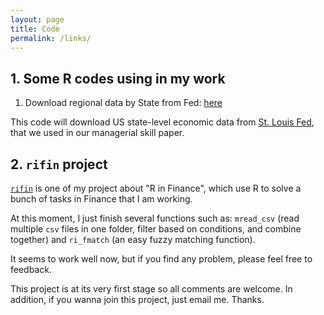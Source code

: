 ```yaml
---
layout: page
title: Code
permalink: /links/
---
```


## 1. Some R codes using in my work 

1. Download regional data by State from Fed: [here](https://gist.github.com/diengiau/fc37d7e97309a7482a7b17222e3ce8d7)

This code will download US state-level economic data from [St. Louis Fed](https://fred.stlouisfed.org/), that we used in our managerial skill paper.


## 2. `rifin` project
[`rifin`](https://github.com/diengiau/rifin) is one of my project about "R in Finance", which use R to solve a bunch of tasks in Finance that I am working. 

At this moment, I just finish several functions such as: `mread_csv` (read multiple `csv` files in one folder, filter based on conditions, and combine together) and `ri_fmatch` (an easy fuzzy matching function).

It seems to work well now, but if you find any problem, please feel free to feedback.

This project is at its very first stage so all comments are welcome. In addition, if you wanna join this project, just email me. Thanks.